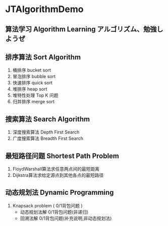 # JTAlgorithmDemo
## 算法学习 Algorithm Learning  アルゴリズム、勉強しようぜ

## 排序算法 Sort Algorithm

1. 桶排序 bucket sort
2. 冒泡排序 bubble sort
3. 快速排序 quick sort
4. 堆排序  heap sort
5. 堆特性处理 Top K 问题   
6. 归并排序  merge sort

## 搜索算法  Search Algorithm

1. 深度搜索算法 Depth First Search
2. 广度搜索算法 Breadth First Search

## 最短路径问题  Shortest Path Problem

1. FloydWarshall算法求任意两点间的最短距离
2. Dijkstra算法求给定源点到其他各点的最短路径

## 动态规划法 Dynamic Programming

1. Knapsack problem ( 0/1背包问题 )  
    * 动态规划法解 0/1背包问题(非递归)
    * 回溯法解 0/1背包问题(补充说明,非动态规划法)